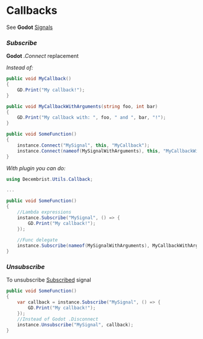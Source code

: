 # Callbacks

See **Godot** [Signals](https://docs.godotengine.org/en/stable/getting_started/scripting/c_sharp/c_sharp_features.html#c-signals)

### _Subscribe_
**Godot** _.Connect_ replacement  

_Instead of:_
```csharp
public void MyCallback()
{
    GD.Print("My callback!");
}

public void MyCallbackWithArguments(string foo, int bar)
{
    GD.Print("My callback with: ", foo, " and ", bar, "!");
}

public void SomeFunction()
{
    instance.Connect("MySignal", this, "MyCallback");
    instance.Connect(nameof(MySignalWithArguments), this, "MyCallbackWithArguments");
}
```
_With plugin you can do:_

```csharp
using Decembrist.Utils.Callback;

...

public void SomeFunction()
{
    //Lambda expressions
    instance.Subscribe("MySignal", () => {
        GD.Print("My callback!");
    });
    
    //Func delegate
    instance.Subscribe(nameof(MySignalWithArguments), MyCallbackWithArguments);
}
```
### _Unsubscribe_
To unsubscribe [Subscribed](/0.2-beta/utils/callbacks?id=subscribe-keyword) signal
```csharp
public void SomeFunction()
{
    var callback = instance.Subscribe("MySignal", () => {
        GD.Print("My callback!");
    });
    //Instead of Godot .Disconnect
    instance.Unsubscribe("MySignal", callback);
}
```